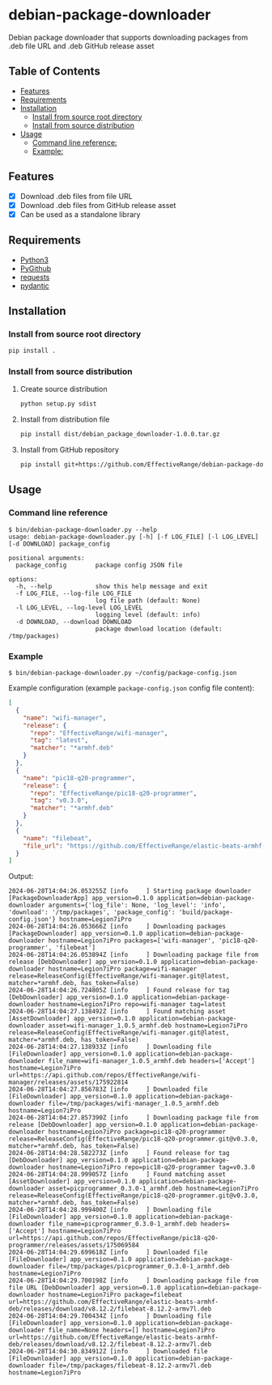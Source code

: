 # debian-package-downloader

Debian package downloader that supports downloading packages from  .deb file URL and .deb GitHub release asset

## Table of Contents

- [Features](#features)
- [Requirements](#requirements)
- [Installation](#installation)
  - [Install from source root directory](#install-from-source-root-directory)
  - [Install from source distribution](#install-from-source-distribution)
- [Usage](#usage)
  - [Command line reference:](#command-line-reference)
  - [Example:](#example)

## Features

- [x] Download .deb files from file URL
- [x] Download .deb files from GitHub release asset
- [x] Can be used as a standalone library

## Requirements

- [Python3](https://www.python.org/downloads/)
- [PyGithub](https://pygithub.readthedocs.io/en/latest/index.html)
- [requests](https://requests.readthedocs.io/en/latest/)
- [pydantic](https://docs.pydantic.dev/latest/#pydantic-examples)

## Installation

### Install from source root directory

```bash
pip install .
```

### Install from source distribution

1. Create source distribution
    ```bash
    python setup.py sdist
    ```

2. Install from distribution file
    ```bash
    pip install dist/debian_package_downloader-1.0.0.tar.gz
    ```

3. Install from GitHub repository
    ```bash
    pip install git+https://github.com/EffectiveRange/debian-package-downloader.git@latest
    ```

## Usage

### Command line reference

```commandline
$ bin/debian-package-downloader.py --help
usage: debian-package-downloader.py [-h] [-f LOG_FILE] [-l LOG_LEVEL] [-d DOWNLOAD] package_config

positional arguments:
  package_config        package config JSON file

options:
  -h, --help            show this help message and exit
  -f LOG_FILE, --log-file LOG_FILE
                        log file path (default: None)
  -l LOG_LEVEL, --log-level LOG_LEVEL
                        logging level (default: info)
  -d DOWNLOAD, --download DOWNLOAD
                        package download location (default: /tmp/packages)
```

### Example

```commandline
$ bin/debian-package-downloader.py ~/config/package-config.json
```

Example configuration (example `package-config.json` config file content):

```json
[
  {
    "name": "wifi-manager",
    "release": {
      "repo": "EffectiveRange/wifi-manager",
      "tag": "latest",
      "matcher": "*armhf.deb"
    }
  },
  {
    "name": "pic18-q20-programmer",
    "release": {
      "repo": "EffectiveRange/pic18-q20-programmer",
      "tag": "v0.3.0",
      "matcher": "*armhf.deb"
    }
  },
  {
    "name": "filebeat",
    "file_url": "https://github.com/EffectiveRange/elastic-beats-armhf-deb/releases/download/v8.12.2/filebeat-8.12.2-armv7l.deb"
  }
]
```

Output:

```commandline
2024-06-28T14:04:26.053255Z [info     ] Starting package downloader    [PackageDownloaderApp] app_version=0.1.0 application=debian-package-downloader arguments={'log_file': None, 'log_level': 'info', 'download': '/tmp/packages', 'package_config': 'build/package-config.json'} hostname=Legion7iPro
2024-06-28T14:04:26.053666Z [info     ] Downloading packages           [PackageDownloader] app_version=0.1.0 application=debian-package-downloader hostname=Legion7iPro packages=['wifi-manager', 'pic18-q20-programmer', 'filebeat']
2024-06-28T14:04:26.053894Z [info     ] Downloading package file from release [DebDownloader] app_version=0.1.0 application=debian-package-downloader hostname=Legion7iPro package=wifi-manager release=ReleaseConfig(EffectiveRange/wifi-manager.git@latest, matcher=*armhf.deb, has_token=False)
2024-06-28T14:04:26.724805Z [info     ] Found release for tag          [DebDownloader] app_version=0.1.0 application=debian-package-downloader hostname=Legion7iPro repo=wifi-manager tag=latest
2024-06-28T14:04:27.138492Z [info     ] Found matching asset           [AssetDownloader] app_version=0.1.0 application=debian-package-downloader asset=wifi-manager_1.0.5_armhf.deb hostname=Legion7iPro release=ReleaseConfig(EffectiveRange/wifi-manager.git@latest, matcher=*armhf.deb, has_token=False)
2024-06-28T14:04:27.138933Z [info     ] Downloading file               [FileDownloader] app_version=0.1.0 application=debian-package-downloader file_name=wifi-manager_1.0.5_armhf.deb headers=['Accept'] hostname=Legion7iPro url=https://api.github.com/repos/EffectiveRange/wifi-manager/releases/assets/175922814
2024-06-28T14:04:27.856783Z [info     ] Downloaded file                [FileDownloader] app_version=0.1.0 application=debian-package-downloader file=/tmp/packages/wifi-manager_1.0.5_armhf.deb hostname=Legion7iPro
2024-06-28T14:04:27.857390Z [info     ] Downloading package file from release [DebDownloader] app_version=0.1.0 application=debian-package-downloader hostname=Legion7iPro package=pic18-q20-programmer release=ReleaseConfig(EffectiveRange/pic18-q20-programmer.git@v0.3.0, matcher=*armhf.deb, has_token=False)
2024-06-28T14:04:28.582273Z [info     ] Found release for tag          [DebDownloader] app_version=0.1.0 application=debian-package-downloader hostname=Legion7iPro repo=pic18-q20-programmer tag=v0.3.0
2024-06-28T14:04:28.999057Z [info     ] Found matching asset           [AssetDownloader] app_version=0.1.0 application=debian-package-downloader asset=picprogrammer_0.3.0-1_armhf.deb hostname=Legion7iPro release=ReleaseConfig(EffectiveRange/pic18-q20-programmer.git@v0.3.0, matcher=*armhf.deb, has_token=False)
2024-06-28T14:04:28.999400Z [info     ] Downloading file               [FileDownloader] app_version=0.1.0 application=debian-package-downloader file_name=picprogrammer_0.3.0-1_armhf.deb headers=['Accept'] hostname=Legion7iPro url=https://api.github.com/repos/EffectiveRange/pic18-q20-programmer/releases/assets/175069584
2024-06-28T14:04:29.699618Z [info     ] Downloaded file                [FileDownloader] app_version=0.1.0 application=debian-package-downloader file=/tmp/packages/picprogrammer_0.3.0-1_armhf.deb hostname=Legion7iPro
2024-06-28T14:04:29.700198Z [info     ] Downloading package file from file URL [DebDownloader] app_version=0.1.0 application=debian-package-downloader hostname=Legion7iPro package=filebeat url=https://github.com/EffectiveRange/elastic-beats-armhf-deb/releases/download/v8.12.2/filebeat-8.12.2-armv7l.deb
2024-06-28T14:04:29.700434Z [info     ] Downloading file               [FileDownloader] app_version=0.1.0 application=debian-package-downloader file_name=None headers=[] hostname=Legion7iPro url=https://github.com/EffectiveRange/elastic-beats-armhf-deb/releases/download/v8.12.2/filebeat-8.12.2-armv7l.deb
2024-06-28T14:04:30.834912Z [info     ] Downloaded file                [FileDownloader] app_version=0.1.0 application=debian-package-downloader file=/tmp/packages/filebeat-8.12.2-armv7l.deb hostname=Legion7iPro
```